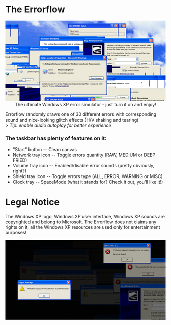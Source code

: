 # The Errorflow
<p align=center><a href="#"><img src="https://raw.githubusercontent.com/1280px/errorflow/master/readme-pic1.png"></a><br>
The ultimate Windows XP error simulator - just turn it on and enjoy!</p>


Errorflow randomly draws one of 30 different errors with corresponding sound and nice-looking glitch effects (H/V shaking and tearing)
<br><i>> Tip: enable audio autoplay for better experience</i>

### The taskbar has plenty of features on it: 
- "Start" button -- Clean canvas
- Network tray icon -- Toggle errors quantity (RAW, MEDIUM or DEEP FRIED)
- Volume tray icon -- Enabled/disable error sounds (pretty obviously, right?)
- Shield tray icon -- Toggle errors type (ALL, ERROR, WARNING or MISC)
- Clock tray -- SpaceMode (what it stands for? Check it out, you'll like it!)

# Legal Notice
The Windows XP logo, Windows XP user interface, Windows XP sounds are copyrighted and belong to Microsoft.
The Errorflow does not claims any rights on it, all the Windows XP resources are used only for entertainment purposes!


<p align=center><a href="#"><img src="https://raw.githubusercontent.com/1280px/errorflow/master/readme-pic2.png"></a><br>
